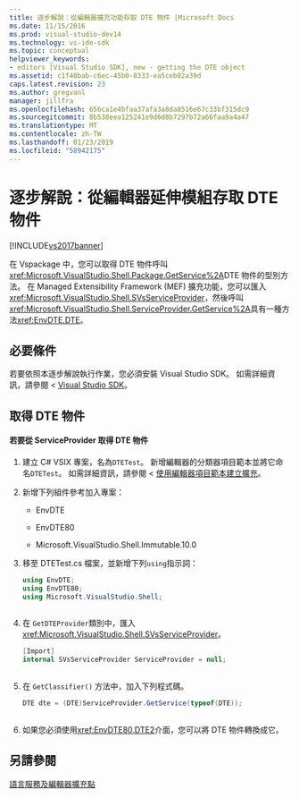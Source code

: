 ```yaml
---
title: 逐步解說：從編輯器擴充功能存取 DTE 物件 |Microsoft Docs
ms.date: 11/15/2016
ms.prod: visual-studio-dev14
ms.technology: vs-ide-sdk
ms.topic: conceptual
helpviewer_keywords:
- editors [Visual Studio SDK], new - getting the DTE object
ms.assetid: c1f40bab-c6ec-45b0-8333-ea5ceb02a39d
caps.latest.revision: 23
ms.author: gregvanl
manager: jillfra
ms.openlocfilehash: 656ca1e4bfaa37afa3a8da8516e67c33bf315dc9
ms.sourcegitcommit: 8b538eea125241e9d6d8b7297b72a66faa9a4a47
ms.translationtype: MT
ms.contentlocale: zh-TW
ms.lasthandoff: 01/23/2019
ms.locfileid: "58942175"
---
```

# <a name="walkthrough-accessing-the-dte-object-from-an-editor-extension"></a>逐步解說：從編輯器延伸模組存取 DTE 物件
[!INCLUDE[vs2017banner](../includes/vs2017banner.md)]

在 Vspackage 中，您可以取得 DTE 物件呼叫<xref:Microsoft.VisualStudio.Shell.Package.GetService%2A>DTE 物件的型別方法。 在 Managed Extensibility Framework (MEF) 擴充功能，您可以匯入<xref:Microsoft.VisualStudio.Shell.SVsServiceProvider>，然後呼叫<xref:Microsoft.VisualStudio.Shell.ServiceProvider.GetService%2A>具有一種方法<xref:EnvDTE.DTE>。  
  
## <a name="prerequisites"></a>必要條件  
 若要依照本逐步解說執行作業，您必須安裝 Visual Studio SDK。 如需詳細資訊，請參閱 < [Visual Studio SDK](../extensibility/visual-studio-sdk.md)。  
  
## <a name="getting-the-dte-object"></a>取得 DTE 物件  
  
#### <a name="to-get-the-dte-object-from-the-serviceprovider"></a>若要從 ServiceProvider 取得 DTE 物件  
  
1.  建立 C# VSIX 專案，名為`DTETest`。 新增編輯器的分類器項目範本並將它命名`DTETest`。 如需詳細資訊，請參閱 <<c0> [ 使用編輯器項目範本建立擴充](../extensibility/creating-an-extension-with-an-editor-item-template.md)。  
  
2.  新增下列組件參考加入專案：  
  
    -   EnvDTE  
  
    -   EnvDTE80  
  
    -   Microsoft.VisualStudio.Shell.Immutable.10.0  
  
3.  移至 DTETest.cs 檔案，並新增下列`using`指示詞：  
  
    ```csharp  
    using EnvDTE;  
    using EnvDTE80;  
    using Microsoft.VisualStudio.Shell;  
  
    ```  
  
4.  在 `GetDTEProvider`類別中，匯入<xref:Microsoft.VisualStudio.Shell.SVsServiceProvider>。  
  
    ```csharp  
    [Import]  
    internal SVsServiceProvider ServiceProvider = null;  
  
    ```  
  
5.  在 `GetClassifier()` 方法中，加入下列程式碼。  
  
    ```csharp  
    DTE dte = (DTE)ServiceProvider.GetService(typeof(DTE));  
  
    ```  
  
6.  如果您必須使用<xref:EnvDTE80.DTE2>介面，您可以將 DTE 物件轉換成它。  
  
## <a name="see-also"></a>另請參閱  
 [語言服務及編輯器擴充點](../extensibility/language-service-and-editor-extension-points.md)
